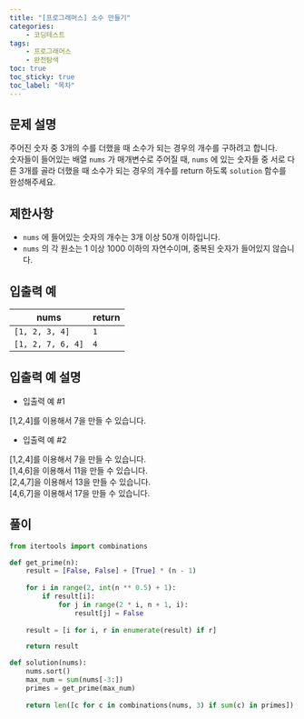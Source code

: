 ```yaml
---
title: "[프로그래머스] 소수 만들기"
categories: 
    - 코딩테스트
tags: 
    - 프로그래머스
    - 완전탐색
toc: true
toc_sticky: true
toc_label: "목차"
---
```


## 문제 설명

주어진 숫자 중 3개의 수를 더했을 때 소수가 되는 경우의 개수를 구하려고 합니다.  
숫자들이 들어있는 배열 `nums` 가 매개변수로 주어질 때, `nums` 에 있는 숫자들 중 서로 다른 3개를 골라 더했을 때 소수가 되는 경우의 개수를 return 하도록 `solution` 함수를 완성해주세요.

## 제한사항

- `nums` 에 들어있는 숫자의 개수는 3개 이상 50개 이하입니다.
- `nums` 의 각 원소는 1 이상 1000 이하의 자연수이며, 중복된 숫자가 들어있지 않습니다.

## 입출력 예

|nums|return|
|----|------|
|`[1, 2, 3, 4]`|`1`|
|`[1, 2, 7, 6, 4]`|`4`|

## 입출력 예 설명

- 입출력 예 #1

[1,2,4]를 이용해서 7을 만들 수 있습니다.

- 입출력 예 #2

[1,2,4]를 이용해서 7을 만들 수 있습니다.  
[1,4,6]을 이용해서 11을 만들 수 있습니다.  
[2,4,7]을 이용해서 13을 만들 수 있습니다.  
[4,6,7]을 이용해서 17을 만들 수 있습니다.

## 풀이

```python
from itertools import combinations

def get_prime(n):
    result = [False, False] + [True] * (n - 1)
    
    for i in range(2, int(n ** 0.5) + 1):
        if result[i]:
            for j in range(2 * i, n + 1, i):
                result[j] = False
    
    result = [i for i, r in enumerate(result) if r]

    return result

def solution(nums):
    nums.sort()
    max_num = sum(nums[-3:])
    primes = get_prime(max_num)
    
    return len([c for c in combinations(nums, 3) if sum(c) in primes])
```